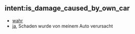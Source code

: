 ## intent:is_damage_caused_by_own_car
- [wahr](damage_from_own_car)
- [ja](damage_from_own_car), Schaden wurde von meinem Auto verursacht
